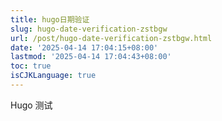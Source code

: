```yaml
---
title: hugo日期验证
slug: hugo-date-verification-zstbgw
url: /post/hugo-date-verification-zstbgw.html
date: '2025-04-14 17:04:15+08:00'
lastmod: '2025-04-14 17:04:43+08:00'
toc: true
isCJKLanguage: true
---
```






Hugo 测试
